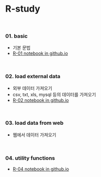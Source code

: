 # R-study

<br>

### 01. basic
- 기본 문법  
- [R-01 notebook in github.io](https://nahyeon-an.github.io/R-study/basic.nb.html)

<br>

### 02. load external data
- 외부 데이터 가져오기
- csv, txt, xls, mysql 등의 데이터를 가져오기
- [R-02 notebook in github.io](https://nahyeon-an.github.io/R-study/load-ext-data.nb.html)

<br>

### 03. load data from web
- 웹에서 데이터 가져오기

<br>

### 04. utility functions
- [R-04 notebook in github.io](https://nahyeon-an.github.io/R-study/utility-function.nb.html)
